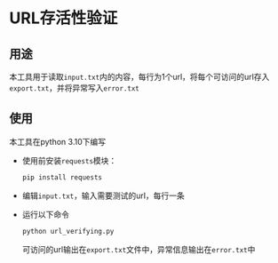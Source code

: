 # URL存活性验证

## 用途

本工具用于读取`input.txt`内的内容，每行为1个url，将每个可访问的url存入`export.txt`，并将异常写入`error.txt`

## 使用

本工具在python 3.10下编写

- 使用前安装`requests`模块：

    ```bash
    pip install requests
    ```
- 编辑`input.txt`，输入需要测试的url，每行一条
- 运行以下命令

    ```bash
    python url_verifying.py
    ```
    可访问的url输出在`export.txt`文件中，异常信息输出在`error.txt`中